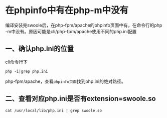 # 在phpinfo中有在php-m中没有

编译安装完swoole后，在php-fpm/apache的phpinfo页面中有，在命令行的php -m中没有。原因可能是cli/php-fpm/apache使用不同的php.ini配置

一、确认php.ini的位置 
------
cli命令行下
```shell
php -i|grep php.ini
```

php-fpm/apache，查看`phpinfo页面`找到php.ini的绝对路径。

二、查看对应php.ini是否有extension=swoole.so
------
```shell
cat /usr/local/lib/php.ini | grep swoole.so
```

